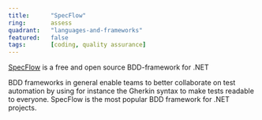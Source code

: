 ```yaml
---
title:      "SpecFlow"
ring:       assess
quadrant:   "languages-and-frameworks"
featured:   false
tags:       [coding, quality assurance]
---
```


[SpecFlow](https://specflow.org) is a free and open source BDD-framework for .NET

BDD frameworks in general enable teams to better collaborate on test automation by using for instance the Gherkin syntax
to make tests readable to everyone. SpecFlow is the most popular BDD framework for .NET projects.
